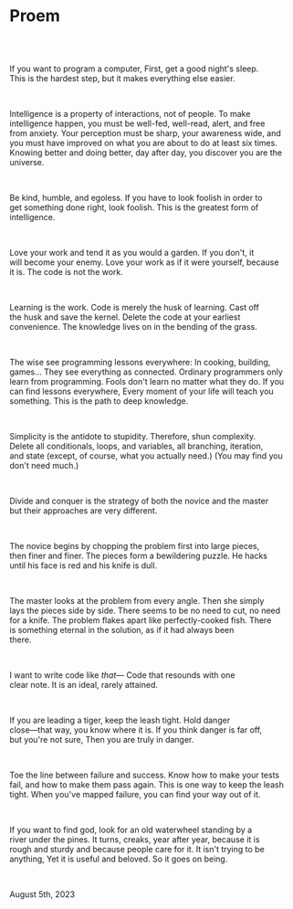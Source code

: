 # Proem

<div style="white-space:pre-wrap">

If you want to program a computer,
First, get a good night's sleep.
This is the hardest step, but it makes everything else easier.

Intelligence is a property of interactions,
not of people.
To make intelligence happen, you must be well-fed,
well-read, alert, and free from anxiety.
Your perception must be sharp, your awareness wide,
and you must have improved on what you are about to do at least six times.
Knowing better and doing better, day after day,
you discover you are the universe.

Be kind, humble, and egoless.
If you have to look foolish in order to get something done right,
look foolish.
This is the greatest form of intelligence.

Love your work and tend it as you would a garden.
If you don't, it will become your enemy.
Love your work as if it were yourself,
because it is.
The code is not the work.

Learning is the work.
Code is merely the husk of learning.
Cast off the husk and save the kernel.
Delete the code at your earliest convenience.
The knowledge lives on in the bending of the grass.

The wise see programming lessons everywhere:
In cooking, building, games...
They see everything as connected.
Ordinary programmers only learn from programming.
Fools don't learn no matter what they do.
If you can find lessons everywhere,
Every moment of your life will teach you something.
This is the path to deep knowledge.

Simplicity is the antidote to stupidity.
Therefore, shun complexity.
Delete all conditionals, loops, and variables,
all branching, iteration, and state
(except, of course, what you actually need.)
(You may find you don't need much.)

Divide and conquer
is the strategy of both the novice and the master
but their approaches are very different.

The novice begins by chopping the problem
first into large pieces, then finer and finer.
The pieces form a bewildering puzzle.
He hacks until his face is red and his knife is dull.

The master looks at the problem from every angle.
Then she simply lays the pieces side by side.
There seems to be no need to cut, no need for a knife.
The problem flakes apart like perfectly-cooked fish.
There is something eternal in the solution,
as if it had always been there.

I want to write code like <em>that</em>—
Code that resounds with one clear note.
It is an ideal, rarely attained.

If you are leading a tiger,
keep the leash tight.
Hold danger close—that way, you know where it is.
If you think danger is far off, but you're not sure,
Then you are truly in danger.

Toe the line between failure and success.
Know how to make your tests fail,
and how to make them pass again.
This is one way to keep the leash tight.
When you've mapped failure, you can find your way out of it.

If you want to find god,
look for an old waterwheel
standing by a river under the pines.
It turns, creaks, year after year,
because it is rough and sturdy
and because people care for it.
It isn't trying to be anything,
Yet it is useful and beloved.
So it goes on being.

</div>

August 5th, 2023